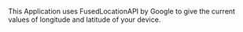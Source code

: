 This Application uses FusedLocationAPI by Google to give the current values of longitude and latitude of your device.
